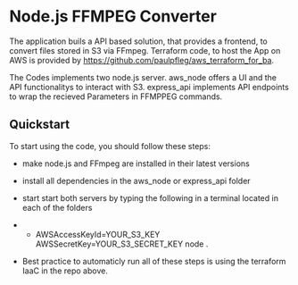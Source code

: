 # Node.js FFMPEG Converter

The application buils a API based solution, that provides a frontend, to convert files stored in S3 via FFmpeg.
Terraform code, to host the App on AWS is provided by https://github.com/paulpfleg/aws_terraform_for_ba.

The Codes implements two node.js server. aws_node offers a UI and the API functionalitys to interact with S3.
express_api implements API endpoints to wrap the recieved Parameters in FFMPPEG commands.

## Quickstart 

To start using the code, you should follow these steps:
* make node.js and FFmpeg are installed in their latest versions
* install all dependencies in the aws_node or express_api folder
* start start both servers by typing the following in a terminal located in each of the folders
* * AWSAccessKeyId=YOUR_S3_KEY AWSSecretKey=YOUR_S3_SECRET_KEY node .

* Best practice to automaticly run all of these steps is using the terraform IaaC in the repo above.